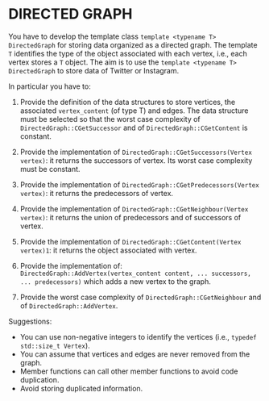 # DIRECTED GRAPH

You have to develop the template class `template <typename T> DirectedGraph` for storing data organized as a directed graph. The template `T` identifies the type of the object associated with each vertex, i.e., each vertex stores
a `T` object. The aim is to use the `template <typename T> DirectedGraph` to store data of Twitter or Instagram.

In particular you have to:

1. Provide the definition of the data structures to store vertices, the associated `vertex_content` (of type T) and edges. The data structure must be selected so that the worst case complexity of `DirectedGraph::CGetSuccessor` and of `DirectedGraph::CGetContent` is constant.

2. Provide the implementation of `DirectedGraph::CGetSuccessors(Vertex vertex)`: it returns the successors of vertex. Its worst case complexity must be constant.

3. Provide the implementation of `DirectedGraph::CGetPredecessors(Vertex vertex)`: it returns the predecessors of vertex.

4. Provide the implementation of `DirectedGraph::CGetNeighbour(Vertex vertex)`: it returns the union of predecessors and of successors of vertex.

5. Provide the implementation of `DirectedGraph::CGetContent(Vertex vertex)1`: it returns the object associated with vertex.

6. Provide the implementation of: `DirectedGraph::AddVertex(vertex_content content, ... successors, ... predecessors)` which adds a new vertex to the graph.

7. Provide the worst case complexity of `DirectedGraph::CGetNeighbour` and of `DirectedGraph::AddVertex`.

Suggestions:
+ You can use non-negative integers to identify the vertices (i.e., `typedef std::size_t Vertex`).
+ You can assume that vertices and edges are never removed from the graph.
+ Member functions can call other member functions to avoid code duplication.
+ Avoid storing duplicated information.